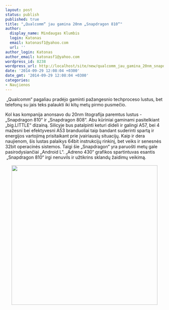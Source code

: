 ```yaml
---
layout: post
status: publish
published: true
title: "„Qualcomm“ jau gamina 20nm „Snapdragon 810“"
author:
  display_name: Mindaugas Klumbis
  login: Katonas
  email: katonasf1@yahoo.com
  url: ''
author_login: Katonas
author_email: katonasf1@yahoo.com
wordpress_id: 8238
wordpress_url: http://localhost/site/new/qualcomm_jau_gamina_20nm_snapdragon_810_/
date: '2014-09-29 12:08:04 +0300'
date_gmt: '2014-09-29 12:08:04 +0300'
categories:
- Naujienos
---
```

<p>
	&nbsp;&bdquo;Qualcomm&ldquo; pagaliau pradėjo gaminti pažangesnio techproceso lustus, bet telefonų su jais teks palaukti iki kitų metų pirmo pusmečio.</p>
<div>
	Kol kas kompanija anonsavo du 20nm litografija paremtus lustus - &bdquo;Snapdragon 810&ldquo; ir &bdquo;Snapdragon 808&ldquo;. Abu kūriniai gaminami pasitelkiant &bdquo;big.LITTLE&ldquo; dizainą. Silicyje bus patalpinti keturi dideli ir galingi A57, bei 4 mažesni bei efektyvesni A53 branduoliai taip bandant suderinti spartą ir energijos vartojimą prisitaikant prie įvairiausių situacijų. Kaip ir dera naujienom, &scaron;is lustas palaikys 64bit instrukcijų rinkinį, bet veiks ir senesnės 32bit operacinės sistemos. Taigi &scaron;ie &bdquo;Snapdragon&ldquo; yra paruo&scaron;ti metų gale pasirodysiančiai &bdquo;Android L&ldquo;. &bdquo;Adreno 430&ldquo; grafikos spartintuvas esantis &nbsp;&bdquo;Snapdragon 810&ldquo;&nbsp;irgi nenuvils ir užtikrins sklandų žaidimų veikimą.</div>
<div>
	&nbsp;</div>
<div style="text-align: center;">
	<img alt="" src="http://technews.lt/userfiles/Snapdragon810.jpg" style="width: 464px; height: 443px;" /></div>

